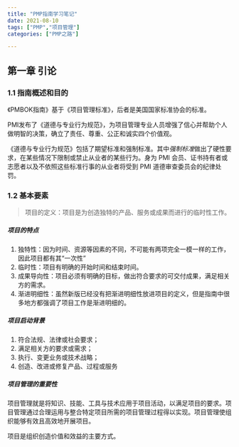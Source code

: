 ```yaml
---
title: "PMP指南学习笔记"
date: 2021-08-10
tags: ["PMP","项目管理"]
categories: ["PMP之路"]

---
```


## 第一章 引论

### 1.1 指南概述和目的

《PMBOK指南》基于《项目管理标准》，后者是美国国家标准协会的标准。

PMI发布了《道德与专业行为规范》，为项目管理专业人员增强了信心并帮助个人做明智的决策，确立了责任、尊重、公正和诚实四个价值观。

《道德与专业行为规范》包括了期望标准和强制标准。其中*强制标准*做出了硬性要求，在某些情况下限制或禁止从业者的某些行为。身为 PMI 会员、证书持有者或志愿者以及不依照这些标准行事的从业者将受到 PMI 道德审查委员会的纪律处罚。

### 1.2 基本要素

> 项目的定义：项目是为创造独特的产品、服务或成果而进行的临时性工作。 

##### 项目的特点

1. 独特性：因为时间、资源等因素的不同，不可能有两项完全一模一样的工作，因此项目都有其“一次性”
2. 临时性：项目有明确的开始时间和结束时间。
3. 成果导向性：项目必须有明确的目标，做出符合要求的可交付成果，满足相关方的需求。
4. 渐进明细性：虽然新版已经没有把渐进明细性放进项目的定义，但是指南中很多地方都强调了项目工作是渐进明细的。

##### 项目启动背景

1. 符合法规、法律或社会要求；
2. 满足相关方的要求或需求；
3. 执行、变更业务或技术战略；
4. 创造、改进或修复产品、过程或服务

##### 项目管理的重要性

项目管理就是将知识、技能、工具与技术应用于项目活动，以满足项目的要求。项目管理通过合理运用与整合特定项目所需的项目管理过程得以实现。项目管理使组织能够有效且高效地开展项目。

项目是组织创造价值和效益的主要方式。


